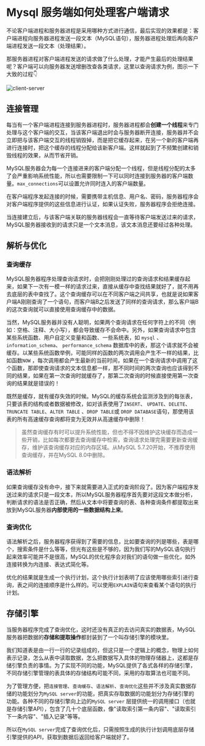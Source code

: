 # Mysql 服务端如何处理客户端请求


<!-- author： xiaobinqt -->
<!-- email： xiaobinqt@163.com -->
<!-- https://xiaobinqt.github.io -->
<!-- https://www.xiaobinqt.cn -->

不论客户端进程和服务器进程是采用哪种方式进行通信，最后实现的效果都是：客户端进程向服务器进程发送一段文本（MySQL语句），服务器进程处理后再向客户端进程发送一段文本（处理结果）。

那服务器进程对客户端进程发送的请求做了什么处理，才能产生最后的处理结果呢？客户端可以向服务器发送增删改查各类请求，这里以查询请求为例，图示一下大致的过程:point_down:

![client-server](https://cdn.xiaobinqt.cn/xiaobinqt.io/20220517/e3f164a15a2e49bdb4481b4bfced866d.png 'client-server')

## 连接管理

每当有一个客户端进程连接到服务器进程时，服务器进程都会**创建一个线程**来专门处理与这个客户端的交互，当该客户端退出时会与服务器断开连接，服务器并不会立即把与该客户端交互的线程销毁掉，而是把它缓存起来，在另一个新的客户端再进行连接时，把这个缓存的线程分配给该新客户端。这样就起到了不频繁创建和销毁线程的效果，从而节省开销。

MySQL服务器会为每一个连接进来的客户端分配一个线程，但是线程分配的太多了会严重影响系统性能，所以也需要限制一下可以同时连接到服务器的客户端数量。`max_connections`可以设置允许同时连入的客户端数量。

在客户端程序发起连接的时候，需要携带主机信息、用户名、密码，服务器程序会对客户端程序提供的这些信息进行认证，如果认证失败，服务器程序会拒绝连接。

当连接建立后，与该客户端关联的服务器线程会一直等待客户端发送过来的请求，MySQL服务器接收到的请求只是一个文本消息，该文本消息还要经过各种处理。

## 解析与优化

### 查询缓存

MySQL服务器程序处理查询请求时，会把刚刚处理过的查询请求和结果缓存起来，如果下一次有一模一样的请求过来，直接从缓存中查找结果就好了，就不用再去底层的表中查找了。这个查询缓存可以在不同客户端之间共享，也就是说如果客户端A刚刚查询了一个语句，而客户端B之后发送了同样的查询请求，那么客户端B的这次查询就可以直接使用查询缓存中的数据。

当然，MySQL服务器并没有人聪明，如果两个查询请求在任何字符上的不同（例如：空格、注释、大小写），都会导致缓存不会命中。另外，如果查询请求中包含某些系统函数、用户自定义变量和函数、一些系统表，如 `mysql`
、`information_schema`、 `performance_schema` 数据库中的表，那这个请求就不会被缓存。以某些系统函数举例，可能同样的函数的两次调用会产生不一样的结果，比如函数`NOW`
，每次调用都会产生最新的当前时间，如果在一个查询请求中调用了这个函数，那即使查询请求的文本信息都一样，那不同时间的两次查询也应该得到不同的结果，如果在第一次查询时就缓存了，那第二次查询的时候直接使用第一次查询的结果就是错误的！

既然是缓存，就有缓存失效的时候。MySQL的缓存系统会监测涉及到的每张表，只要该表的结构或者数据被修改，如对该表使用了`INSERT`、 `UPDATE`、`DELETE`、`TRUNCATE TABLE`、`ALTER TABLE`
、`DROP TABLE`或 `DROP DATABASE`语句，那使用该表的所有高速缓存查询都将变为无效并从高速缓存中删除！

> 虽然查询缓存有时可以提升系统性能，但也不得不因维护这块缓存而造成一些开销，比如每次都要去查询缓存中检索，查询请求处理完需要更新查询缓存，维护该查询缓存对应的内存区域。从MySQL 5.7.20开始，不推荐使用查询缓存，并在MySQL
> 8.0中删除。

### 语法解析

如果查询缓存没有命中，接下来就需要进入正式的查询阶段了。因为客户端程序发送过来的请求只是一段文本，所以MySQL服务器程序首先要对这段文本做分析，判断请求的语法是否正确，然后从文本中将要查询的表、各种查询条件都提取出来放到MySQL服务器**内部使用的一些数据结构上来**。

### 查询优化

语法解析之后，服务器程序获得到了需要的信息，比如要查询的列是哪些，表是哪个，搜索条件是什么等等，但光有这些是不够的，因为我们写的MySQL语句执行起来效率可能并不是很高，MySQL的优化程序会对我们的语句做一些优化，如外连接转换为内连接、表达式简化等。

优化的结果就是生成一个执行计划，这个执行计划表明了应该使用哪些索引进行查询，表之间的连接顺序是什么样的。可以使用`EXPLAIN`语句来查看某个语句的执行计划。

## 存储引擎

当服务器程序完成了查询优化，这时还没有真正的去访问真实的数据表，MySQL服务器把数据的**存储和提取操作**都封装到了一个叫存储引擎的模块里。

我们知道表是由一行一行的记录组成的，但这只是一个逻辑上的概念，物理上如何表示记录，怎么从表中读取数据，怎么把数据写入具体的物理存储器上，这都是存储引擎负责的事情。为了实现不同的功能，MySQL提供了各式各样的存储引擎，不同存储引擎管理的表具体的存储结构可能不同，采用的存取算法也可能不同。

为了管理方便，把`连接管理`、`查询缓存`、`语法解析`、`查询优化`这些并不涉及真实数据存储的功能划分为`MySQL server`的功能，把真实存取数据的功能划分为存储引擎的功能。各种不同的存储引擎向上边的`MySQL server`
层提供统一的调用接口（也就是存储引擎API），包含了几十个底层函数，像"读取索引第一条内容"、"读取索引下一条内容"、"插入记录"等等。

所以在`MySQL server`完成了查询优化后，只需按照生成的执行计划调用底层存储引擎提供的API，获取到数据后返回给客户端就好了。




















